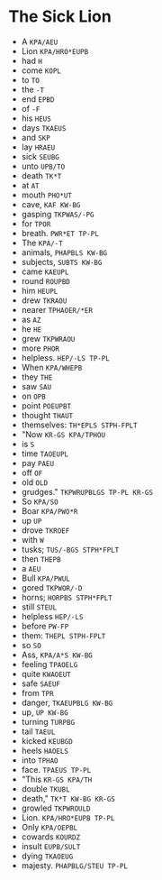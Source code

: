 # The Sick Lion

* A `KPA/AEU`
* Lion `KPA/HRO*EUPB`
* had `H`
* come `KOPL`
* to `TO`
* the `-T`
* end `EPBD`
* of `-F`
* his `HEUS`
* days `TKAEUS`
* and `SKP`
* lay `HRAEU`
* sick `SEUBG`
* unto `UPB/TO`
* death `TK*T`
* at `AT`
* mouth `PHO*UT`
* cave, `KAF KW-BG`
* gasping `TKPWAS/-PG`
* for `TPOR`
* breath. `PWR*ET TP-PL`
* The `KPA/-T`
* animals, `PHAPBLS KW-BG`
* subjects, `SUBTS KW-BG`
* came `KAEUPL`
* round `ROUPBD`
* him `HEUPL`
* drew `TKRAOU`
* nearer `TPHAOER/*ER`
* as `AZ`
* he `HE`
* grew `TKPWRAOU`
* more `PHOR`
* helpless. `HEP/-LS TP-PL`
* When `KPA/WHEPB`
* they `THE`
* saw `SAU`
* on `OPB`
* point `POEUPBT`
* thought `THAUT`
* themselves: `TH*EPLS STPH-FPLT`
* "Now `KR-GS KPA/TPHOU`
* is `S`
* time `TAOEUPL`
* pay `PAEU`
* off `OF`
* old `OLD`
* grudges." `TKPWRUPBLGS TP-PL KR-GS`
* So `KPA/SO`
* Boar `KPA/PWO*R`
* up `UP`
* drove `TKROEF`
* with `W`
* tusks; `TUS/-BGS STPH*FPLT`
* then `THEPB`
* a `AEU`
* Bull `KPA/PWUL`
* gored `TKPWOR/-D`
* horns; `HORPBS STPH*FPLT`
* still `STEUL`
* helpless `HEP/-LS`
* before `PW-FP`
* them: `THEPL STPH-FPLT`
* so `SO`
* Ass, `KPA/A*S KW-BG`
* feeling `TPAOELG`
* quite `KWAOEUT`
* safe `SAEUF`
* from `TPR`
* danger, `TKAEUPBLG KW-BG`
* up, `UP KW-BG`
* turning `TURPBG`
* tail `TAEUL`
* kicked `KEUBGD`
* heels `HAOELS`
* into `TPHAO`
* face. `TPAEUS TP-PL`
* "This `KR-GS KPA/TH`
* double `TKUBL`
* death," `TK*T KW-BG KR-GS`
* growled `TKPWROULD`
* Lion. `KPA/HRO*EUPB TP-PL`
* Only `KPA/OEPBL`
* cowards `KOURDZ`
* insult `EUPB/SULT`
* dying `TKAOEUG`
* majesty. `PHAPBLG/STEU TP-PL`
